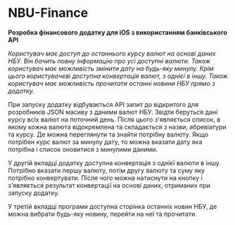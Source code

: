 # NBU-Finance
<b>Розробка фінансового додатку для iOS з використанням банківського API</b>

<i>Користувач має доступ до останнього курсу валют на основі даних НБУ. Він бачить повну інформацію про усі доступні валюти. Також користувач має можливість змінити дату на будь-яку минулу. Крім цього користувачеві доступна конвертація валют, з однієї в іншу. Також користувач має можливість прочитати останні новини НБУ прямо з додатку.</i>

При запуску додатку відбувається API запит до відкритого для розробників JSON масиву з даними валют НБУ. Звідти беруться дані курсу всіх валют на поточний день. Після цього з'являється список, в якому кожна валюта відокремлена та складається з назви, абревiатури та курсу. Де можна переглянути та знайти потрібну валюту. Якщо потрібен курс валют за минулу дату, то можна вказати дату яка потрібна і список оновитися з минулими даними.

У другій вкладці додатку доступна конвертацiя з однієї валюти в іншу. Потрібно вказати першу валюту, потім другу валюту та суму яку потрiбно конвертувати. Після чого можна натиснути на кнопку і з'являється результат конвертації на основі даних, отриманих при запуску додатку.

У третій вкладці програми доступна сторінка останніх новин НБУ, де можна вибрати будь-яку новину, перейти на неї та прочитати.
